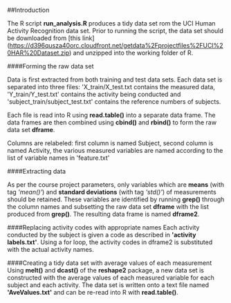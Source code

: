 ##Introduction

The R script **run_analysis.R** produces a tidy data set rom the UCI Human Activity Recognition data set. Prior to running the script, the data set should be downloaded from [this link] (https://d396qusza40orc.cloudfront.net/getdata%2Fprojectfiles%2FUCI%20HAR%20Dataset.zip) and unzipped into the working folder of R.

####Forming the raw data set

Data is first extracted from both training and test data sets. Each data set is separated into three files: 'X_train/X_test.txt contains the measured data, 'Y_train/Y_test.txt' contains the activity being conducted and 'subject_train/subject_test.txt' contains the reference numbers of subjects.

Each file is read into R using **read.table()** into a separate data frame. The data frames are then combined using **cbind()** and **rbind()** to form the raw data set **dframe**. 

Columns are relabeled: first column is named Subject, second column is named Activity, the various measured variables are named according to the list of variable names in 'feature.txt'

####Extracting data

As per the course project parameters, only variables which are **means** (with tag _'mean()'_) and **standard deviations** (with tag _'std()'_) of measurements should be retained. These variables are identified by running **grep()** through the column names and subsetting the raw data set **dframe** with the list produced from **grep()**. The resulting data frame is named **dframe2**.

####Replacing activity codes with appropriate names
Each activity conducted by the subject is given a code as described in **'activity labels.txt'**. Using a for loop, the activity codes in dframe2 is substituted with the actual activity names.

####Creating a tidy data set with average values of each measurement
Using **melt()** and **dcast()** of the **reshape2** package, a new data set is constructed with the average values of each measured variable for each subject and each activity. The data set is written onto a text file named **'AveValues.txt'** and can be re-read into R with **read.table()**.